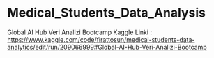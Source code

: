 # Medical_Students_Data_Analysis
Global AI Hub Veri Analizi Bootcamp
Kaggle Linki : https://www.kaggle.com/code/firattosun/medical-students-data-analytics/edit/run/209066999#Global-AI-Hub-Veri-Analizi-Bootcamp
